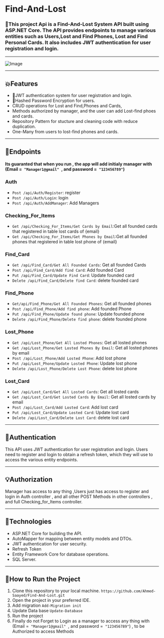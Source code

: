 # Find-And-Lost

<h3>🎯This project Api is a Find-And-Lost  System API built using ASP.NET Core. The API provides endpoints to manage various entities such as Users,Lost and Find Phones, Lost and Find Personal Cards. It also includes JWT authentication for user registration and login.</h3>

<hr>

![Image](https://github.com/user-attachments/assets/1202055e-55e6-47a6-91a3-c28d27aadd3c)

<hr>

<h2>💥Features</h2>
<ul>
  <li>🔐JWT authentication system for user registration and login.</li>
  <li>🔑Hashed Password Encryption for users.</li>
  <li>CRUD operations for Lost and Find,Phones and Cards,</li>
  <li>Methods authorized by manager, and the user can add Lost-find phoes and cards.</li>
  <li>Repository Pattern for stucture and cleaning code with reduce duplication.</li>
  <li>One-Many from users to lost-find phones and cards.</li>
</ul>
<hr>
<h2>📌Endpoints</h2>

 <h4>Its guaranted that when you run , the app will add initialy manager with (Email =<code> "Manager1@gmail" </code>, and password =<code> "123456789"</code>)</h4>

<h3>Auth</h3>
<ul>
  <li><code>Post /api/Auth/Register</code>: register</li>    
  <li><code>Post /api/Auth/Login</code>: login</li>
  <li><code>Post /api/Auth/AddManager</code>: Add Managers</li>
</ul>

<h3>Checking_For_Items</h3>
<ul>
  <li><code>Get /api/Checking_For_Items/Get Cards by Email</code>:Get all founded cards that registered in table lost cards of {email}</li>    
  <li><code>Get /api/Checking_For_Items/Get Phones by Email</code>:Get all founded phones that registered in table lost phone of {email}</li>
</ul>

<h3>Find_Card</h3>
<ul>
  <li><code>Get /api/Find_Card/Get All Founded Cards</code>: Get all founded Cards</li>
  <li><code>Post /api/Find_Card/Add find Card</code>: Add founded Card</li>
  <li><code>Put /api/Find_Card/Update Find Card</code>: Update founded card</li>
  <li><code>Delete /api/Find_Card/Delete find Card</code>: delete founded card</li>
</ul>

<h3>Find_Phone</h3>
<ul>
  <li><code>Get/api/Find_Phone/Get All Founded Phones</code>: Get all founded phones</li>
  <li><code>Post /api/Find_Phone/Add find phone</code>: Add founded Phone</li>
  <li><code>Put /api/Find_Phone/Update found phone</code>: Update founded phone</li>
  <li><code>Delete /api/Find_Phone/Delete find phone</code>: delete founded phone</li>
</ul>

<h3>Lost_Phone</h3>
<ul>
  <li><code>Get /api/Lost_Phone/Get All Losted Phones</code>: Get all losted phones</li>
  <li><code>Get /api/Lost_Phone/Get Losted Phones By Email</code>: Get all losted phones by email</li>
  <li><code>Post /api/Lost_Phone/Add Losted Phone</code>: Add lost phone</li>
  <li><code>Put /api/Lost_Phone/Update Losted Phone</code>: Update lost phone</li>
  <li><code>Delete /api/Lost_Phone/Delete Lost Phone</code>: delete lost phone</li>
</ul>

<h3>Lost_Card</h3>
<ul>
  <li><code>Get /api/Lost_Card/Get All Losted Cards</code>: Get all losted cards</li>
  <li><code>Get /api/Lost_Card/Get Losted Cards By Email</code>: Get all losted cards by email</li>
  <li><code>Post /api/Lost_Card/Add Losted Card</code>: Add lost card</li>
  <li><code>Put /api/Lost_Card/Update Losted Card</code>: Update lost card</li>
  <li><code>Delete /api/Lost_Card/Delete Lost Card</code>: delete lost card</li>
</ul>
<hr>
<h2>🔐Authentication</h2>
This API uses JWT authentication for user registration and login. Users need to register and login to obtain a refresh token, which they will use to access the various entity endpoints.
<hr>

<h2>💡Authorization</h2>
Manager has access to any thing ,Users just has access to register and login in Auth controller , and all other POST Methods in other controllers , and full  Checking_for_Items controller.
<hr>

<h2>🥇Technologies </h2>
<ul>
  <li>ASP.NET Core for building the API.</li>
  <li>AutoMapper for mapping between entity models and DTOs.</li>
  <li>JWT authentication for user security.</li>
  <li>Refresh Token</li>
  <li>Entity Framework Core for database operations.</li>
  <li>SQL Server.</li>
</ul>
<hr>
<h2>🌹How to Run the Project</h2>
<ol>
  <li>Clone this repository to your local machine.  <code>https://github.com/Ahmed-Saayed/Find-And-Lost.git</code></li>
  <li>Open the project in your preferred IDE.</li>
  <li>Add migration <code>Add-Migration init</code></li>
  <li>Update Data base <code>Update-Database</code></li>
  <li>Run the project</li>
  <li>Finally do not Forget to Login as a manager to access any thing with (Email =<code> "Manager1@gmail" </code>, and password =<code> "123456789"</code>) , to be Authorized to access Methods</li>
</ol>


